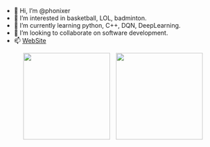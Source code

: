 - 👋 Hi, I’m @phonixer
- 👀 I’m interested in basketball, LOL, badminton.
- 🌱 I’m currently learning python, C++, DQN, DeepLearning.
- 💞️ I’m looking to collaborate on software development.
- 📫 [WebSite ](https://phonixer.github.io/ruiguo_website/)

<!---
phonixer/phonixer is a ✨ special ✨ repository because its `README.md` (this file) appears on your GitHub profile.
You can click the Preview link to take a look at your changes.
--->

<p align="center">
<img src="https://github-readme-stats.vercel.app/api?username=phonixer&count_private=true&show_icons=true&count_private=true&sanitize=true" height="200px" alt="" />&ensp;&ensp;<img src="https://github-readme-stats.vercel.app/api/top-langs/?username=phonixer&hide=jupyter%20notebook&layout=donut&count_private=true" height="200px" alt="" />
</p>
